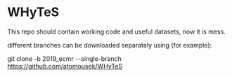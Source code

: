 # WHyTeS

This repo should contain working code and useful datasets, now it is mess. 

different branches can be downloaded separately using (for example):

git clone -b 2019_ecmr --single-branch https://github.com/atomousek/WHyTeS
